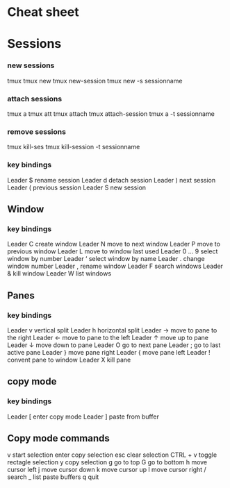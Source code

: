 # Cheat sheet

# Sessions

### new sessions

tmux
tmux new
tmux new-session
tmux new -s sessionname

### attach sessions

tmux a
tmux att
tmux attach
tmux attach-session
tmux a -t sessionname

### remove sessions

tmux kill-ses
tmux kill-session -t sessionname

### key bindings	

Leader $  	rename session
Leader d  	detach session
Leader )  	next session
Leader (  	previous session
Leader S      new session
## Window

### key bindings	

Leader C  	create window
Leader N  	move to next window
Leader P  	move to previous window
Leader L  	move to window last used
Leader 0 … 9	select window by number
Leader ‘  	select window by name
Leader .  	change window number
Leader ,  	rename window
Leader F  	search windows
Leader &  	kill window
Leader W  	list windows

## Panes

### key bindings	

Leader v  	vertical split
Leader h  	horizontal split
Leader →  	move to pane to the right
Leader ←  	move to pane to the left
Leader ↑  	move up to pane
Leader ↓  	move down to pane
Leader O  	go to next pane
Leader ;  	go to last active pane
Leader }  	move pane right
Leader {  	move pane left
Leader !  	convent pane to window
Leader X  	kill pane

## copy mode

### key bindings	

Leader [  	enter copy mode
Leader ]	    paste from buffer

## Copy mode commands	

v	            start selection
enter	        copy selection
esc	            clear selection
CTRL + v        toggle rectagle selection
y               copy selection
g	            go to top
G           	go to bottom
h           	move cursor left
j           	move cursor down
k           	move cursor up
l           	move cursor right
/           	search
_           	list paste buffers
q           	quit
